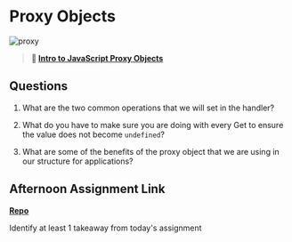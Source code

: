 # Proxy Objects

![proxy](https://bcw.blob.core.windows.net/public/img/journals/5120113092091727)

> **📖 [Intro to JavaScript Proxy Objects](https://codeworksacademy.com/fs-student-guide/resources/wk3/03-Proxies)**

## Questions

1. What are the two common operations that we will set in the handler?

2. What do you have to make sure you are doing with every Get to ensure the value does not become `undefined`?

3. What are some of the benefits of the proxy object that we are using in our structure for applications?

## Afternoon Assignment Link

**[Repo](https://github.com/wstippetts/<ASSIGNMENT_REPO>)**

Identify at least 1 takeaway from today's assignment
